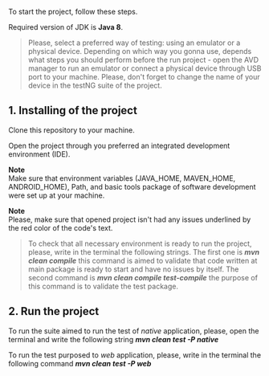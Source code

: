 To start the project, follow these steps.

Required version of JDK is **Java 8**.

>Please, select a preferred way of testing: using an emulator or a physical device. Depending on which way you gonna use, depends what steps you should perform before the run project - open the AVD manager to run an emulator or connect a physical device through USB port to your machine. Please, don't forget to change the name of your device in the testNG suite of the project.

## **1. Installing of the project**
Clone this repository to your machine.

Open the project through you preferred an integrated development environment (IDE).

**Note**  
Make sure that environment variables (JAVA_HOME, MAVEN_HOME, ANDROID_HOME), Path, and basic tools package of software development were set up at your machine.

**Note**  
Please, make sure that opened project isn't had any issues underlined by the red color of the code's text.

>To check that all necessary environment is ready to run the project, please, write in the terminal the following strings.
The first one is ***mvn clean compile*** this command is aimed to validate that code written at main package is ready to start and have no issues by itself.
The second command is ***mvn clean compile test-compile*** the purpose of this command is to validate the test package.


## **2. Run the project**
To run the suite aimed to run the test of *native* application, please, open the terminal and write the following string  ***mvn clean test -P native***

To run the test purposed to *web* application, please, write in the terminal the following command ***mvn clean test -P web***
